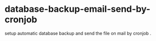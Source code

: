 # database-backup-email-send-by-cronjob
setup automatic database backup and send the file on mail by cronjob .

